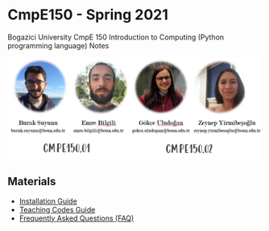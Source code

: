 # CmpE150 - Spring 2021

Bogazici University CmpE 150 Introduction to Computing (Python programming language) Notes

![](figures/team.png)

## Materials

* [Installation Guide](InstallationGuide.md)
* [Teaching Codes Guide](TeachingCodesGuide.md)
* [Frequently Asked Questions (FAQ)](FrequentlyAskedQuestions%20(FAQ).md)

